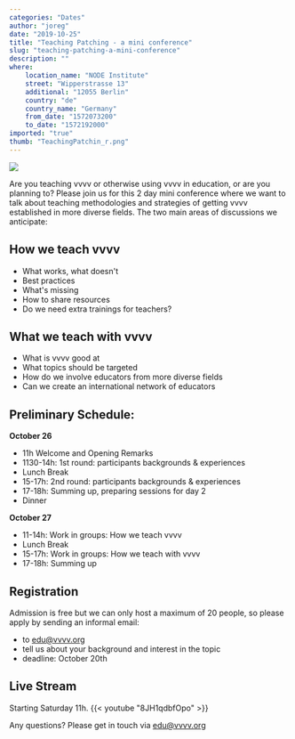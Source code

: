 ```yaml
---
categories: "Dates"
author: "joreg"
date: "2019-10-25"
title: "Teaching Patching - a mini conference"
slug: "teaching-patching-a-mini-conference"
description: ""
where: 
    location_name: "NODE Institute"
    street: "Wipperstrasse 13"
    additional: "12055 Berlin"
    country: "de"
    country_name: "Germany"
    from_date: "1572073200"
    to_date: "1572192000"
imported: "true"
thumb: "TeachingPatchin_r.png"
---
```



![](TeachingPatchin_r.png)

Are you teaching vvvv or otherwise using vvvv in education, or are you planning to? Please join us for this 2 day mini conference where we want to talk about teaching methodologies and strategies of getting vvvv established in more diverse fields. The two main areas of discussions we anticipate:

<!--{SPLIT()}-->
## How we teach vvvv
- What works, what doesn't
- Best practices
- What's missing
- How to share resources
- Do we need extra trainings for teachers?
<!--~~~-->
## What we teach with vvvv
- What is vvvv good at
- What topics should be targeted
- How do we involve educators from more diverse fields
- Can we create an international network of educators
<!--{SPLIT}-->

## Preliminary Schedule:
<!--{SPLIT()}-->
**October 26**
* 11h Welcome and Opening Remarks
* 1130-14h: 1st round: participants backgrounds & experiences
* Lunch Break
* 15-17h: 2nd round: participants backgrounds & experiences
* 17-18h: Summing up, preparing sessions for day 2
* Dinner
<!--~~~-->
**October 27**
* 11-14h: Work in groups: How we teach vvvv
* Lunch Break
* 15-17h: Work in groups: How we teach with vvvv
* 17-18h: Summing up
<!--{SPLIT}-->

## Registration
Admission is free but we can only host a maximum of 20 people, so please apply by sending an informal email:
* to edu@vvvv.org 
* tell us about your background and interest in the topic
* deadline: October 20th

## Live Stream
Starting Saturday 11h.
{{< youtube "8JH1qdbfOpo" >}}


Any questions?
Please get in touch via edu@vvvv.org